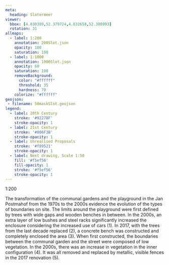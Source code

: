 ```yaml
---
meta:
  heading: Slotermeer
viewer:
  bbox: [4.830389,52.379724,4.832658,52.380993]
  rotation: 31
allmaps:
  - label: 1:200
    annotation: 200Slot.json
    opacity: 100
    saturation: 100
  - label: 1:1000
    annotation: 1000Slot.json
    opacity: 60
    saturation: 100
    removeBackground:
      color: "#ffffff"
      threshold: 35
      hardness: 70
    colorize: "#ffffff"
geojson:
 - filename: 50maskSlot.geojson
legend:
  - label: 20th Century
    stroke: '#92278F'
    stroke-opacity: 1
  - label: 21st Century
    stroke: '#006F3B'
    stroke-opacity: 1
  - label: Unrealised Proposals
    stroke: '#f89521'
    stroke-opacity: 1
  - label: Next drawing, Scale 1:50
    fill: '#f5ef56'
    fill-opacity: 1
    stroke: '#f5ef56'
    stroke-opacity: 1
---
```

1:200

The transformation of the communal gardens and the playground in the Jan Postmahof from the 1970s to the 2000s evidence the evolution of the types of boundaries on site. The limits around the playground were first defined by trees with wide gaps and wooden benches in between. In the 2000s, an extra layer of low bushes and steel racks significantly increased the enclosure considering the increased use of cars (1). In 2017, with the trees from the last decade replaced (2), a concrete bench was constructed and completely enclosed the area (3). When first constructed, the boundaries between the communal garden and the street were composed of low vegetation. In the 2000s, there was an increase in vegetation in the inner configuration (4). It was all removed and replaced by metallic, visible fences in the 2017 renovation (5).
